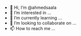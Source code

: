 - 👋 Hi, I’m @ahmedsaala
- 👀 I’m interested in ...
- 🌱 I’m currently learning ...
- 💞️ I’m looking to collaborate on ...
- 📫 How to reach me ...

<!---
ahmedsaala/ahmedsaala is a ✨ special ✨ repository because its `README.md` (this file) appears on your GitHub profile.
You can click the Preview link to take a look at your changes.
--->
